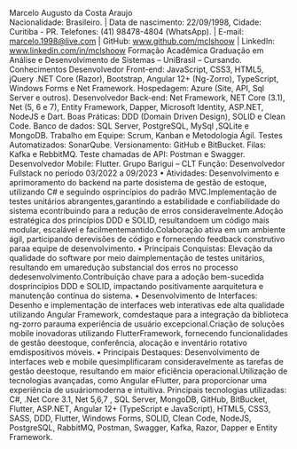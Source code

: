 Marcelo Augusto da Costa Araujo  
Nacionalidade: Brasileiro. | Data de nascimento: 22/09/1998, Cidade: Curitiba - PR. Telefones: (41)
98478-4804 (WhatsApp). | E-mail: marcelo.1998@live.com |
GitHub: www.github.com/mclshoow | LinkedIn: www.linkedin.com/in/mclshoow
Formação Acadêmica
Graduação em Análise e Desenvolvimento de Sistemas – UniBrasil – Cursando.
Conhecimentos
Desenvolvedor Front-end:
JavaScript, CSS3, HTML5, jQuery .NET Core (Razor), Bootstrap, Angular 12+ (Ng-Zorro),
TypeScript,
Windows Forms e Net Framework.
Hospedagem: Azure (Site, API, Sql Server e outros).
Desenvolvedor Back-end:
Net Framework, NET Core (3.1), Net (5, 6 e 7), Entity Framework, Dapper,
Microsoft Identity, ASP.NET, NodeJS e Dart.
Boas Práticas: DDD (Domain Driven Design), SOLID e Clean Code.
Banco de dados: SQL Server, PostgreSQL, MySql ,SQLite e MongoDB.
Trabalho em Equipe: Scrum, Kanban e Metodologia Ágil.
Testes Automatizados: SonarQube.
Versionamento: GitHub e BitBucket.
Filas: Kafka e RebbitMQ.
Teste chamadas de API: Postman e Swagger.
Desenvolvedor Mobile: Flutter.
Grupo Barigui – CLT
Função: Desenvolvedor Fullstack no período 03/2022 a 09/2023
• Atividades: Desenvolvimento e aprimoramento do backend na parte dosistema de gestão de estoque,
utilizando C# e seguindo osprincípios do padrão MVC.Implementação de testes unitários
abrangentes,garantindo a estabilidade e confiabilidade do sistema econtribuindo para a redução de erros
consideravelmente.Adoção estratégica dos princípios DDD e SOLID, resultandoem um código mais
modular, escalável e facilmentemantido.Colaboração ativa em um ambiente ágil, participando derevisões
de código e fornecendo feedback construtivo paraa equipe de desenvolvimento.
• Principais Conquistas: Elevação da qualidade do software por meio daimplementação de testes unitários,
resultando em umaredução substancial dos erros no processo dedesenvolvimento.Contribuição chave
para a adoção bem-sucedida dosprincípios DDD e SOLID, impactando positivamente aarquitetura e
manutenção contínua do sistema.
• Desenvolvimento de Interfaces: Desenho e implementação de interfaces web interativas ede alta qualidade
utilizando Angular Framework, comdestaque para a integração da biblioteca ng-zorro parauma experiência
de usuário excepcional.Criação de soluções mobile inovadoras utilizando FlutterFramework, fornecendo
funcionalidades de gestão deestoque, conferência, alocação e inventário rotativo emdispositivos móveis.
• Principais Destaques: Desenvolvimento de interfaces web e mobile quesimplificaram consideravelmente as
tarefas de gestão deestoque, resultando em maior eficiência operacional.Utilização de tecnologias
avançadas, como Angular eFlutter, para proporcionar uma experiência de usuáriomoderna e intuitiva.
Principais tecnologias utilizadas: C#, .Net Core 3.1, Net 5,6,7 , SQL Server, MongoDB, GitHub, BitBucket,
Flutter, ASP.NET, Angular 12+ (TypeScript e JavaScript), HTML5, CSS3, SASS, DDD, Flutter, Windows Forms, SOLID,
Clean Code, NodeJS, PostgreSQL, RabbitMQ, Postman, Swagger, Kafka, Razor, Dapper e Entity Framework.
